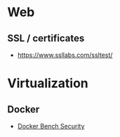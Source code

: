 # Web
## SSL / certificates
- <https://www.ssllabs.com/ssltest/>



# Virtualization
## Docker
- [Docker Bench Security](https://github.com/docker/docker-bench-security)
